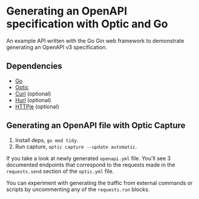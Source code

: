 # Generating an OpenAPI specification with Optic and Go

An example API written with the Go Gin web framework to demonstrate generating an OpenAPI v3 specification.

## Dependencies
- [Go](https://go.dev/doc/install)
- [Optic](https://www.useoptic.com/docs)
- [Curl](https://curl.se) (optional)
- [Hurl](https://hurl.dev) (optional)
- [HTTPie](https://httpie.io) (optional)


## Generating an OpenAPI file with Optic Capture

1. Install deps, `go mod tidy`.
1. Run capture, `optic capture --update automatic`.

If you take a look at newly generated `openapi.yml` file. You'll see 3 documented endpoints that correspond to the requests made in the `requests.send` section of the `optic.yml` file.

You can experiment with generating the traffic from external commands or scripts by uncommenting any of the `requests.run` blocks.
